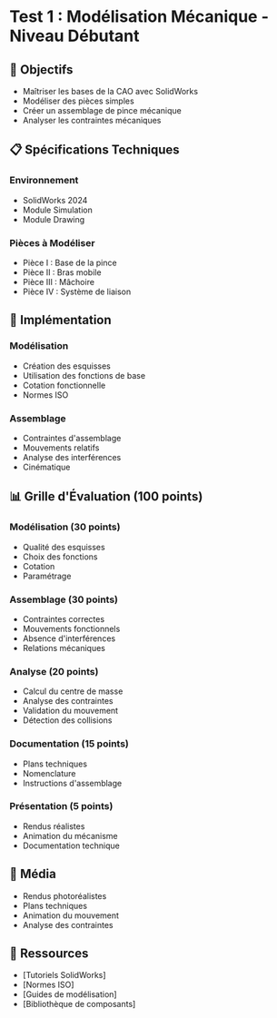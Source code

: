 # Test 1 : Modélisation Mécanique - Niveau Débutant

## 🎯 Objectifs
- Maîtriser les bases de la CAO avec SolidWorks
- Modéliser des pièces simples
- Créer un assemblage de pince mécanique
- Analyser les contraintes mécaniques

## 📋 Spécifications Techniques

### Environnement
- SolidWorks 2024
- Module Simulation
- Module Drawing

### Pièces à Modéliser
- Pièce I : Base de la pince
- Pièce II : Bras mobile
- Pièce III : Mâchoire
- Pièce IV : Système de liaison

## 🔧 Implémentation

### Modélisation
- Création des esquisses
- Utilisation des fonctions de base
- Cotation fonctionnelle
- Normes ISO

### Assemblage
- Contraintes d'assemblage
- Mouvements relatifs
- Analyse des interférences
- Cinématique

## 📊 Grille d'Évaluation (100 points)

### Modélisation (30 points)
- Qualité des esquisses
- Choix des fonctions
- Cotation
- Paramétrage

### Assemblage (30 points)
- Contraintes correctes
- Mouvements fonctionnels
- Absence d'interférences
- Relations mécaniques

### Analyse (20 points)
- Calcul du centre de masse
- Analyse des contraintes
- Validation du mouvement
- Détection des collisions

### Documentation (15 points)
- Plans techniques
- Nomenclature
- Instructions d'assemblage

### Présentation (5 points)
- Rendus réalistes
- Animation du mécanisme
- Documentation technique

## 📸 Média
- Rendus photoréalistes
- Plans techniques
- Animation du mouvement
- Analyse des contraintes

## 🔗 Ressources
- [Tutoriels SolidWorks]
- [Normes ISO]
- [Guides de modélisation]
- [Bibliothèque de composants]

